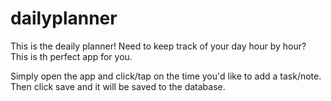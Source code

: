 # dailyplanner

This is the deaily planner! Need to keep track of your day hour by hour? This is th perfect app for you.

Simply open the app and click/tap on the time you'd like to add a task/note. Then click save and it will be saved to the database.

